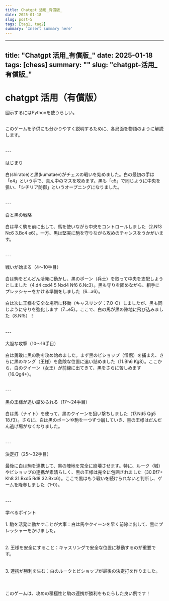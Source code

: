 ```yaml
---
title: Chatgpt 活用_有償版_
date: 2025-01-18
slug: post-5
tags: [tag1, tag2]
summary: 'Insert summary here'
---
```


---
title: "Chatgpt 活用_有償版_"
date: 2025-01-18
tags: [chess]
summary: ""
slug: "chatgpt-活用_有償版_"
---

# chatgpt 活用（有償版）

図示するにはPythonを使うらしい。<div><br></div><div>このゲームを子供にも分かりやすく説明するために、各局面を物語のように解説します。</div><div><br></div><div><br></div><div>---</div><div><br></div><div>はじまり</div><div><br></div><div>白(shiratoe)と黒(kumataev)がチェスの戦いを始めました。白の最初の手は「e4」という手で、真ん中のマスを攻めます。黒も「c5」で同じように中央を狙い、「シチリア防御」というオープニングになりました。</div><div><br></div><div><br></div><div>---</div><div><br></div><div>白と黒の戦略</div><div><br></div><div>白は早く駒を前に出して、馬を使いながら中央をコントロールしました（2.Nf3 Nc6 3.Bc4 e6）。一方、黒は堅実に駒を守りながら攻めのチャンスをうかがいます。</div><div><br></div><div><br></div><div>---</div><div><br></div><div>戦いが始まる（4～10手目）</div><div><br></div><div>白は駒をどんどん活発に動かし、黒のポーン（兵士）を取って中央を支配しようとしました（4.d4 cxd4 5.Nxd4 Nf6 6.Nc3）。黒も守りを固めながら、相手にプレッシャーをかける準備をしました（6...a6）。</div><div><br></div><div>白は次に王様を安全な場所に移動（キャスリング：7.O-O）しましたが、黒も同じように守りを強化します（7...e5）。ここで、白の馬が黒の陣地に飛び込みました（8.Nf5）！</div><div><br></div><div><br></div><div>---</div><div><br></div><div>大胆な攻撃（10～16手目）</div><div><br></div><div>白は勇敢に黒の駒を攻め始めました。まず黒のビショップ（僧侶）を捕まえ、さらに黒のキング（王様）を危険な位置に追い詰めました（11.Bh6 Kg8）。ここから、白のクイーン（女王）が前線に出てきて、黒をさらに苦しめます（16.Qg4+）。</div><div><br></div><div><br></div><div>---</div><div><br></div><div>黒の王様が追い詰められる（17～24手目）</div><div><br></div><div>白は馬（ナイト）を使って、黒のクイーンを狙い撃ちしました（17.Nd5 Qg5 18.f3）。さらに、白は黒のポーンや駒を一つずつ崩していき、黒の王様はだんだん逃げ場がなくなりました。</div><div><br></div><div><br></div><div>---</div><div><br></div><div>決定打（25～32手目）</div><div><br></div><div>最後に白は駒を連携して、黒の陣地を完全に崩壊させます。特に、ルーク（城）やビショップの連携が素晴らしく、黒の王様は完全に包囲されました（30.Bf7+ Kh8 31.Bxd5 Rd8 32.Bxc6）。ここで黒はもう戦いを続けられないと判断し、ゲームを降参しました（1-0）。</div><div><br></div><div><br></div><div>---</div><div><br></div><div>学べるポイント</div><div><br></div><div>1. 駒を活発に動かすことが大事：白は馬やクイーンを早く前線に出して、黒にプレッシャーをかけました。</div><div><br></div><div><br></div><div>2. 王様を安全にすること：キャスリングで安全な位置に移動するのが重要です。</div><div><br></div><div><br></div><div>3. 連携が勝利を生む：白のルークとビショップが最後の決定打を作りました。</div><div><br></div><div><br></div><div><br></div><div>このゲームは、攻めの積極性と駒の連携が勝利をもたらした良い例です！</div><div><br></div><div><br></div>
